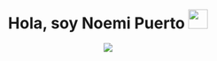 <h1 align="center"><b>Hola, soy Noemi Puerto </b><img src="https://media.giphy.com/media/hvRJCLFzcasrR4ia7z/giphy.gif" width="35"></h1>
<!--  -->
<p align="center">
  <a href="https://github.com/DenverCoder1/readme-typing-svg"><img src="https://readme-typing-svg.herokuapp.com?font=Time+New+Roman&color=cyan&size=25&center=true&vCenter=true&width=600&height=100&lines=Assalamu+O+Alaikum+Warahmatullah..&hearts;++;Self-taught+Front-End+Developer,;Estudiante+en+Ingenieria+en+Sistemas,;CTF+Newbie,;Active+Learner/Researcher,;Love+to+learn+new+stuffs..<3"></a>
</p>

